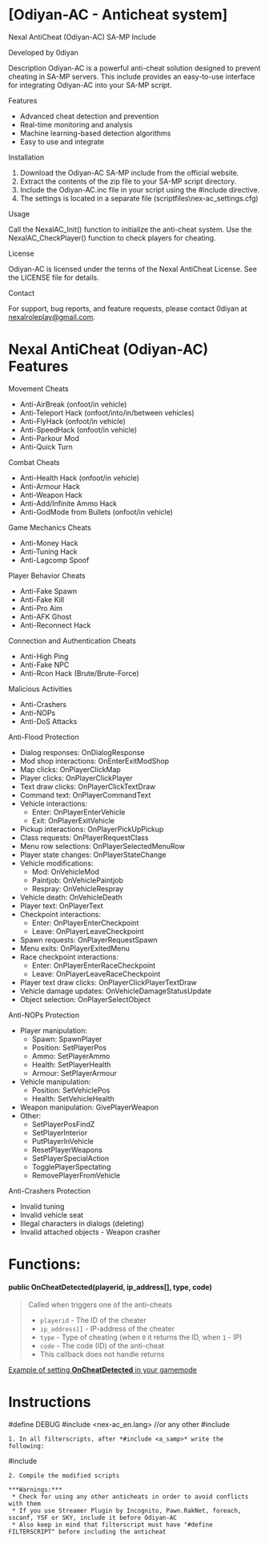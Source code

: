 # [Odiyan-AC - Anticheat system]

Nexal AntiCheat (Odiyan-AC) SA-MP Include

Developed by 0diyan

Description
Odiyan-AC is a powerful anti-cheat solution designed to prevent cheating in SA-MP servers. This include provides an easy-to-use interface for integrating Odiyan-AC into your SA-MP script.

Features

- Advanced cheat detection and prevention
- Real-time monitoring and analysis
- Machine learning-based detection algorithms
- Easy to use and integrate

Installation

1. Download the Odiyan-AC SA-MP include from the official website.
2. Extract the contents of the zip file to your SA-MP script directory.
3. Include the Odiyan-AC.inc file in your script using the #include directive.
4. The settings is located in a separate file (scriptfiles\nex-ac_settings.cfg)

Usage

Call the NexalAC_Init() function to initialize the anti-cheat system.
Use the NexalAC_CheckPlayer() function to check players for cheating.

License

Odiyan-AC is licensed under the terms of the Nexal AntiCheat License. See the LICENSE file for details.

Contact

For support, bug reports, and feature requests, please contact 0diyan at nexalroleplay@gmail.com.


# Nexal AntiCheat (Odiyan-AC) Features

Movement Cheats

- Anti-AirBreak (onfoot/in vehicle)
- Anti-Teleport Hack (onfoot/into/in/between vehicles)
- Anti-FlyHack (onfoot/in vehicle)
- Anti-SpeedHack (onfoot/in vehicle)
- Anti-Parkour Mod
- Anti-Quick Turn

Combat Cheats

- Anti-Health Hack (onfoot/in vehicle)
- Anti-Armour Hack
- Anti-Weapon Hack
- Anti-Add/Infinite Ammo Hack
- Anti-GodMode from Bullets (onfoot/in vehicle)

Game Mechanics Cheats

- Anti-Money Hack
- Anti-Tuning Hack
- Anti-Lagcomp Spoof

Player Behavior Cheats

- Anti-Fake Spawn
- Anti-Fake Kill
- Anti-Pro Aim
- Anti-AFK Ghost
- Anti-Reconnect Hack

Connection and Authentication Cheats

- Anti-High Ping
- Anti-Fake NPC
- Anti-Rcon Hack (Brute/Brute-Force)

Malicious Activities

- Anti-Crashers
- Anti-NOPs
- Anti-DoS Attacks


Anti-Flood Protection

- Dialog responses: OnDialogResponse
- Mod shop interactions: OnEnterExitModShop
- Map clicks: OnPlayerClickMap
- Player clicks: OnPlayerClickPlayer
- Text draw clicks: OnPlayerClickTextDraw
- Command text: OnPlayerCommandText
- Vehicle interactions:
    - Enter: OnPlayerEnterVehicle
    - Exit: OnPlayerExitVehicle
- Pickup interactions: OnPlayerPickUpPickup
- Class requests: OnPlayerRequestClass
- Menu row selections: OnPlayerSelectedMenuRow
- Player state changes: OnPlayerStateChange
- Vehicle modifications:
    - Mod: OnVehicleMod
    - Paintjob: OnVehiclePaintjob
    - Respray: OnVehicleRespray
- Vehicle death: OnVehicleDeath
- Player text: OnPlayerText
- Checkpoint interactions:
    - Enter: OnPlayerEnterCheckpoint
    - Leave: OnPlayerLeaveCheckpoint
- Spawn requests: OnPlayerRequestSpawn
- Menu exits: OnPlayerExitedMenu
- Race checkpoint interactions:
    - Enter: OnPlayerEnterRaceCheckpoint
    - Leave: OnPlayerLeaveRaceCheckpoint
- Player text draw clicks: OnPlayerClickPlayerTextDraw
- Vehicle damage updates: OnVehicleDamageStatusUpdate
- Object selection: OnPlayerSelectObject

Anti-NOPs Protection

- Player manipulation:
    - Spawn: SpawnPlayer
    - Position: SetPlayerPos
    - Ammo: SetPlayerAmmo
    - Health: SetPlayerHealth
    - Armour: SetPlayerArmour
- Vehicle manipulation:
    - Position: SetVehiclePos
    - Health: SetVehicleHealth
- Weapon manipulation: GivePlayerWeapon
- Other:
    - SetPlayerPosFindZ
    - SetPlayerInterior
    - PutPlayerInVehicle
    - ResetPlayerWeapons
    - SetPlayerSpecialAction
    - TogglePlayerSpectating
    - RemovePlayerFromVehicle

Anti-Crashers Protection

- Invalid tuning
- Invalid vehicle seat
- Illegal characters in dialogs (deleting)
- Invalid attached objects
- Weapon crasher
# Functions:
#### public OnCheatDetected(playerid, ip_address[], type, code)
> Called when triggers one of the anti-cheats
> * `playerid` - The ID of the cheater
> * `ip_address[]` - IP-address of the cheater
> * `type` - Type of cheating (when `0` it returns the ID, when `1` - IP)
> * `code` - The code (ID) of the anti-cheat
> * This callback does not handle returns


[Example of setting **OnCheatDetected** in your gamemode](CHANGELOG.md)


# Instructions
#define DEBUG
#include <nex-ac_en.lang> //or any other
#include <nex-ac>
```
1. In all filterscripts, after *#include <a_samp>* write the following:
```
#include <nex-ac>
```
2. Compile the modified scripts

***Warnings:***
 * Check for using any other anticheats in order to avoid conflicts with them
 * If you use Streamer Plugin by Incognito, Pawn.RakNet, foreach, sscanf, YSF or SKY, include it before Odiyan-AC
 * Also keep in mind that filterscript must have "#define FILTERSCRIPT" before including the anticheat
 

